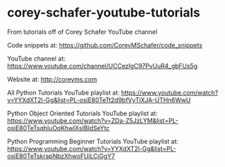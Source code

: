 # corey-schafer-youtube-tutorials
From tutorials off of Corey Schafer YouTube channel

Code snippets at:
https://github.com/CoreyMSchafer/code_snippets

YouTube channel at:
https://www.youtube.com/channel/UCCezIgC97PvUuR4_gbFUs5g

Website at:
http://coreyms.com

All Python Tutorials YouTube playlist at:
https://www.youtube.com/watch?v=YYXdXT2l-Gg&list=PL-osiE80TeTt2d9bfVyTiXJA-UTHn6WwU

Python Object Oriented Tutorials YouTube playlist at:
https://www.youtube.com/watch?v=ZDa-Z5JzLYM&list=PL-osiE80TeTsqhIuOqKhwlXsIBIdSeYtc

Python Programming Beginner Tutorials YouTube playlist at:
https://www.youtube.com/watch?v=YYXdXT2l-Gg&list=PL-osiE80TeTskrapNbzXhwoFUiLCjGgY7
